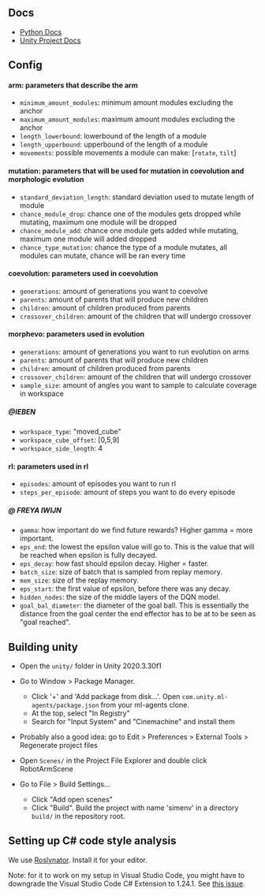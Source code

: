 
## Docs

- [Python Docs](https://smessie.github.io/SELab3-2022-01/python/)
- [Unity Project Docs](https://smessie.github.io/SELab3-2022-01/unity/)

## Config

#### arm: parameters that describe the arm
  - `minimum_amount_modules`: minimum amount modules excluding the anchor
  - `maximum_amount_modules`: maximum amount modules excluding the anchor
  - `length_lowerbound`: lowerbound of the length of a module
  - `length_upperbound`: upperbound of the length of a module
  - `movements`: possible movements a module can make: [`rotate`, `tilt`]

#### mutation: parameters that will be used for mutation in coevolution and morphologic evolution
  - `standard_deviation_length`: standard deviation used to mutate length of module
  - `chance_module_drop`: chance one of the modules gets dropped while mutating, maximum one module will be dropped
  - `chance_module_add`: chance one module gets added while mutating, maximum one module will added dropped
  - `chance_type_mutation`: chance the type of a module mutates, all modules can mutate, chance will be ran every time

#### coevolution: parameters used in coevolution
  - `generations`: amount of generations you want to coevolve
  - `parents`: amount of parents that will produce new children
  - `children`: amount of children produced from parents
  - `crossover_children`: amount of the children that will undergo crossover

#### morphevo: parameters used in evolution
  - `generations`: amount of generations you want to run evolution on arms
  - `parents`: amount of parents that will produce new children
  - `children`: amount of children produced from parents
  - `crossover_children`: amount of the children that will undergo crossover
  - `sample_size`: amount of angles you want to sample to calculate coverage in workspace
  ##### @IEBEN 
  - `workspace_type`: "moved_cube"
  - `workspace_cube_offset`: [0,5,9]
  - `workspace_side_length`: 4 


#### rl: parameters used in rl
  - `episodes`: amount of episodes you want to run rl
  - `steps_per_episode`: amount of steps you want to do every episode
  ##### @ FREYA IWIJN
  - `gamma`: how important do we find future rewards? Higher gamma = more important.
  - `eps_end`: the lowest the epsilon value will go to. This is the value that will be reached when epsilon is fully decayed.
  - `eps_decay`: how fast should epsilon decay. Higher = faster.
  - `batch_size`: size of batch that is sampled from replay memory.
  - `mem_size`: size of the replay memory.
  - `eps_start`: the first value of epsilon, before there was any decay.
  - `hidden_nodes`: the size of the middle layers of the DQN model.
  - `goal_bal_diameter`: the diameter of the goal ball. This is essentially the distance from the goal center the end effector has to be at to be seen as "goal reached".


## Building unity

- Open the `unity/` folder in Unity 2020.3.30f1

- Go to Window > Package Manager.
  + Click '+' and 'Add package from disk...'. Open `com.unity.ml-agents/package.json` from your ml-agents clone.
  + At the top, select "In Registry"
  + Search for "Input System" and "Cinemachine" and install them

- Probably also a good idea: go to Edit > Preferences > External Tools > Regenerate project files

- Open `Scenes/` in the Project File Explorer and double click RobotArmScene

- Go to File > Build Settings...
  + Click "Add open scenes"
  + Click "Build". Build the project with name 'simenv' in a directory `build/` in the repository root.

## Setting up C# code style analysis

We use [Roslynator](https://github.com/JosefPihrt/Roslynator). Install it for your editor.

Note: for it to work on my setup in Visual Studio Code, you might have to downgrade the Visual Studio Code C# Extension to 1.24.1. See [this issue](https://github.com/OmniSharp/omnisharp-vscode/issues/5160).
